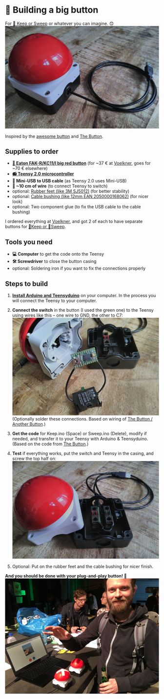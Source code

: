 # 🔴 Building a big button

For [🔀 Keep or Sweep](http://keeporsweep.net) or whatever you can imagine. 😊
![](button.jpg)

Inspired by the [awesome button](https://makezine.com/projects/the-awesome-button/) and [The Button](http://rasterweb.net/raster/2011/05/09/the-button/).

## Supplies to order

- **[🔴 Eaton FAK-R/KC11/I big red button](https://ecat.eaton.com/catalog?deeplink=jkfk5)** (for ~37 € at [Voelkner](https://www.voelkner.de/products/144409/Eaton-FAK-R-KC11-I-Fuss-Grobhandtaster-230-V-AC-6A-1-x-Aus-Ein-IP67-tastend-1St..html), goes for ~70 € elsewhere)
- **[📻 Teensy 2.0 microcontroller](https://pjrc.com/store/teensy.html)**
- **🔌 Mini-USB to USB cable** (as Teensy 2.0 uses Mini-USB)
- **🐍 ~10 cm of wire** (to connect Teensy to switch)
- optional: [Rubber feet (like 3M SJ5012)](http://solutions.3m.com/wps/portal/3M/en_EU/Bumpon/Adhesive-Bumpers/Products/Catalogue/~/3M-Bumpon-Protective-Products-SJ5012-Black-3000-per-case?N=8697097%203294857473%204294920979&rt=d&MDR=true) (for better stability)
- optional: [Cable bushing (like 12mm EAN 2050000168062)](https://www.voelkner.de/products/39731/Kabeldurchfuehrung-Klemm-max.-12mm-PVC-Schwarz-1St..html) (for nicer look)
- optional: Two component glue (to fix the USB cable to the cable bushing)

I ordered everything at [Voelkner](https://www.voelkner.de/), and got 2 of each to have separate buttons for [🔵Keep or 🔴Sweep](http://keeporsweep.net).


## Tools you need

- **💻 Computer** to get the code onto the Teensy
- **🛠️ Screwdriver** to close the button casing
- optional: Soldering iron if you want to fix the connections properly


## Steps to build

1. **[Install Arduino and Teensyduino](https://www.pjrc.com/teensy/tutorial.html)** on your computer. In the process you will connect the Teensy to your computer.

2. **Connect the switch** in the button (I used the green one) to the Teensy using wires like this – one wire to GND, the other to C7:
![](button-connection.jpg)
(Optionally solder these connections. Based on wiring of [The Button / Another Button](http://rasterweb.net/raster/2011/06/27/another-button/).)

3. **Get the code** for Keep.ino (Space) or Sweep.ino (Delete), modify if needed, and transfer it to your Teensy with Arduino & Teensyduino. (Based on the code from [The Button](http://rasterweb.net/raster/2011/05/09/the-button/).)

4. **Test** if everything works, put the switch and Teensy in the casing, and screw the top half on:
![](button-assembly.jpg)

5. Optional: Put on the rubber feet and the cable bushing for nicer finish.


**And you should be done with your plug-and-play button! 🎉**
![](button-action.jpg)

